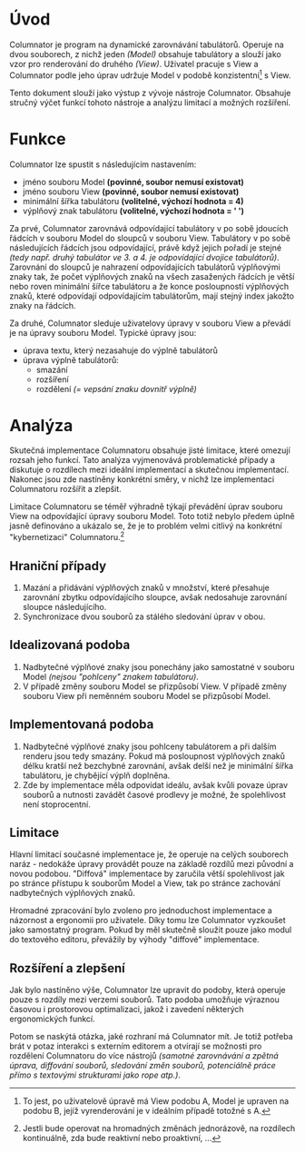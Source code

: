 # Úvod
Columnator je program na dynamické zarovnávání tabulátorů. Operuje na dvou souborech, z nichž jeden *(Model)* obsahuje tabulátory a slouží jako vzor pro renderování do druhého *(View)*. Uživatel pracuje s View a Columnator podle jeho úprav udržuje Model v podobě konzistentní[^konzistentní] s View.

[^konzistentní]: To jest, po uživatelově úpravě má View podobu A, Model je upraven na podobu B, jejíž vyrenderování je v ideálním případě totožné s A.

Tento dokument slouží jako výstup z vývoje nástroje Columnator. Obsahuje stručný výčet funkcí tohoto nástroje a analýzu limitací a možných rozšíření.

# Funkce
Columnator lze spustit s následujícím nastavením:
- jméno souboru Model **(povinné, soubor nemusí existovat)**
- jméno souboru View **(povinné, soubor nemusí existovat)**
- minimální šířka tabulátoru **(volitelné, výchozí hodnota = 4)**
- výplňový znak tabulátoru **(volitelné, výchozí hodnota = ' ')**

Za prvé, Columnator zarovnává odpovídající tabulátory v po sobě jdoucích řádcích v souboru Model do sloupců v souboru View. Tabulátory v po sobě následujících řádcích jsou odpovídající, právě když jejich pořadí je stejné *(tedy např. druhý tabulátor ve 3. a 4. je odpovídající dvojice tabulátorů)*. Zarovnání do sloupců je nahrazení odpovídajících tabulátorů výplňovými znaky tak, že počet výplňových znaků na všech zasažených řádcích je větší nebo roven minimální šířce tabulátoru a že konce posloupností výplňových znaků, které odpovídají odpovídajícím tabulátorům, mají stejný index jakožto znaky na řádcích.

Za druhé, Columnator sleduje uživatelovy úpravy v souboru View a převádí je na úpravy souboru Model. Typické úpravy jsou:
- úprava textu, který nezasahuje do výplně tabulátorů
- úprava výplně tabulátorů:
	- smazání
	- rozšíření
	- rozdělení *(= vepsání znaku dovnitř výplně)*

# Analýza
Skutečná implementace Columnatoru obsahuje jisté limitace, které omezují rozsah jeho funkcí. Tato analýza vyjmenovává problematické případy a diskutuje o rozdílech mezi ideální implementací a skutečnou implementací. Nakonec jsou zde nastíněny konkrétní směry, v nichž lze implementaci Columnatoru rozšířit a zlepšit.

Limitace Columnatoru se téměř výhradně týkají převádění úprav souboru View na odpovídající úpravy souboru Model. Toto totiž nebylo předem úplně jasně definováno a ukázalo se, že je to problém velmi citlivý na konkrétní "kybernetizaci" Columnatoru.[^kybernetizace]

[^kybernetizace]: Jestli bude operovat na hromadných změnách jednorázově, na rozdílech kontinuálně, zda bude reaktivní nebo proaktivní, …

## Hraniční případy
1. Mazání a přidávání výplňových znaků v množství, které přesahuje zarovnání zbytku odpovídajícího sloupce, avšak nedosahuje zarovnání sloupce následujícího.
2. Synchronizace dvou souborů za stálého sledování úprav v obou.

## Idealizovaná podoba
1. Nadbytečné výplňové znaky jsou ponechány jako samostatné v souboru Model *(nejsou "pohlceny" znakem tabulátoru)*.
2. V případě změny souboru Model se přizpůsobí View. V případě změny souboru View při neměnném souboru Model se přizpůsobí Model.

## Implementovaná podoba
1. Nadbytečné výplňové znaky jsou pohlceny tabulátorem a při dalším renderu jsou tedy smazány. Pokud má posloupnost výplňových znaků délku kratší než bezchybné zarovnání, avšak delší než je minimální šířka tabulátoru, je chybějící výplň doplněna.
2. Zde by implementace měla odpovídat ideálu, avšak kvůli povaze úprav souborů a nutnosti zavádět časové prodlevy je možné, že spolehlivost není stoprocentní.

## Limitace
Hlavní limitací současné implementace je, že operuje na celých souborech naráz - nedokáže úpravy provádět pouze na základě rozdílů mezi původní a novou podobou. "Diffová" implementace by zaručila větší spolehlivost jak po stránce přístupu k souborům Model a View, tak po stránce zachování nadbytečných výplňových znaků.

Hromadné zpracování bylo zvoleno pro jednoduchost implementace a názornost a ergonomii pro uživatele. Díky tomu lze Columnator vyzkoušet jako samostatný program. Pokud by měl skutečně sloužit pouze jako modul do textového editoru, převážily by výhody "diffové" implementace.

## Rozšíření a zlepšení
Jak bylo nastíněno výše, Columnator lze upravit do podoby, která operuje pouze s rozdíly mezi verzemi souborů. Tato podoba umožňuje výraznou časovou i prostorovou optimalizaci, jakož i zavedení některých ergonomických funkcí.

Potom se naskýtá otázka, jaké rozhraní má Columnator mít. Je totiž potřeba brát v potaz interakci s externím editorem a otvírají se možnosti pro rozdělení Columnatoru do více nástrojů *(samotné zarovnávání a zpětná úprava, diffování souborů, sledování změn souborů, potenciálně práce přímo s textovými strukturami jako rope atp.)*.

